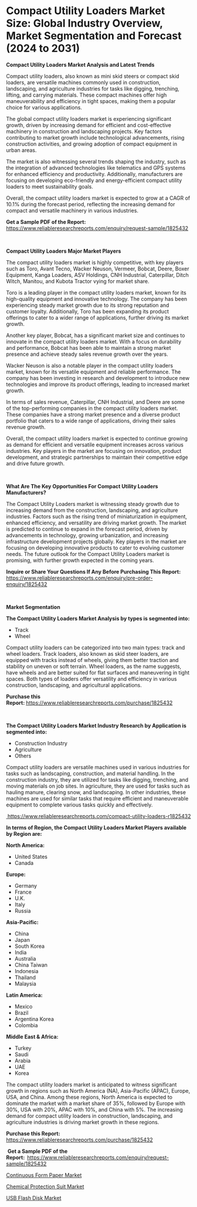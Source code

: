 <p><h1>Compact Utility Loaders Market Size: Global Industry Overview, Market Segmentation and Forecast (2024 to 2031)</h1></p><p><strong>Compact Utility Loaders Market Analysis and Latest Trends</strong></p>
<p><p>Compact utility loaders, also known as mini skid steers or compact skid loaders, are versatile machines commonly used in construction, landscaping, and agriculture industries for tasks like digging, trenching, lifting, and carrying materials. These compact machines offer high maneuverability and efficiency in tight spaces, making them a popular choice for various applications.</p><p>The global compact utility loaders market is experiencing significant growth, driven by increasing demand for efficient and cost-effective machinery in construction and landscaping projects. Key factors contributing to market growth include technological advancements, rising construction activities, and growing adoption of compact equipment in urban areas.</p><p>The market is also witnessing several trends shaping the industry, such as the integration of advanced technologies like telematics and GPS systems for enhanced efficiency and productivity. Additionally, manufacturers are focusing on developing eco-friendly and energy-efficient compact utility loaders to meet sustainability goals.</p><p>Overall, the compact utility loaders market is expected to grow at a CAGR of 10.1% during the forecast period, reflecting the increasing demand for compact and versatile machinery in various industries.</p></p>
<p><strong>Get a Sample PDF of the Report:&nbsp;</strong> <a href="https://www.reliableresearchreports.com/enquiry/request-sample/1825432">https://www.reliableresearchreports.com/enquiry/request-sample/1825432</a></p>
<p>&nbsp;</p>
<p><strong>Compact Utility Loaders Major Market Players</strong></p>
<p><p>The compact utility loaders market is highly competitive, with key players such as Toro, Avant Tecno, Wacker Neuson, Vermeer, Bobcat, Deere, Boxer Equipment, Kanga Loaders, ASV Holdings, CNH Industrial, Caterpillar, Ditch Witch, Manitou, and Kubota Tractor vying for market share.</p><p>Toro is a leading player in the compact utility loaders market, known for its high-quality equipment and innovative technology. The company has been experiencing steady market growth due to its strong reputation and customer loyalty. Additionally, Toro has been expanding its product offerings to cater to a wider range of applications, further driving its market growth.</p><p>Another key player, Bobcat, has a significant market size and continues to innovate in the compact utility loaders market. With a focus on durability and performance, Bobcat has been able to maintain a strong market presence and achieve steady sales revenue growth over the years.</p><p>Wacker Neuson is also a notable player in the compact utility loaders market, known for its versatile equipment and reliable performance. The company has been investing in research and development to introduce new technologies and improve its product offerings, leading to increased market growth.</p><p>In terms of sales revenue, Caterpillar, CNH Industrial, and Deere are some of the top-performing companies in the compact utility loaders market. These companies have a strong market presence and a diverse product portfolio that caters to a wide range of applications, driving their sales revenue growth.</p><p>Overall, the compact utility loaders market is expected to continue growing as demand for efficient and versatile equipment increases across various industries. Key players in the market are focusing on innovation, product development, and strategic partnerships to maintain their competitive edge and drive future growth.</p></p>
<p>&nbsp;</p>
<p><strong>What Are The Key Opportunities For Compact Utility Loaders Manufacturers?</strong></p>
<p><p>The Compact Utility Loaders market is witnessing steady growth due to increasing demand from the construction, landscaping, and agriculture industries. Factors such as the rising trend of miniaturization in equipment, enhanced efficiency, and versatility are driving market growth. The market is predicted to continue to expand in the forecast period, driven by advancements in technology, growing urbanization, and increasing infrastructure development projects globally. Key players in the market are focusing on developing innovative products to cater to evolving customer needs. The future outlook for the Compact Utility Loaders market is promising, with further growth expected in the coming years.</p></p>
<p><strong>Inquire or Share Your Questions If Any Before Purchasing This Report:</strong> <a href="https://www.reliableresearchreports.com/enquiry/pre-order-enquiry/1825432">https://www.reliableresearchreports.com/enquiry/pre-order-enquiry/1825432</a></p>
<p>&nbsp;</p>
<p><strong>Market Segmentation</strong></p>
<p><strong>The Compact Utility Loaders Market Analysis by types is segmented into:</strong></p>
<p><ul><li>Track</li><li>Wheel</li></ul></p>
<p><p>Compact utility loaders can be categorized into two main types: track and wheel loaders. Track loaders, also known as skid steer loaders, are equipped with tracks instead of wheels, giving them better traction and stability on uneven or soft terrain. Wheel loaders, as the name suggests, have wheels and are better suited for flat surfaces and maneuvering in tight spaces. Both types of loaders offer versatility and efficiency in various construction, landscaping, and agricultural applications.</p></p>
<p><strong>Purchase this Report:&nbsp;</strong><a href="https://www.reliableresearchreports.com/purchase/1825432">https://www.reliableresearchreports.com/purchase/1825432</a></p>
<p>&nbsp;</p>
<p><strong>The Compact Utility Loaders Market Industry Research by Application is segmented into:</strong></p>
<p><ul><li>Construction Industry</li><li>Agriculture</li><li>Others</li></ul></p>
<p><p>Compact utility loaders are versatile machines used in various industries for tasks such as landscaping, construction, and material handling. In the construction industry, they are utilized for tasks like digging, trenching, and moving materials on job sites. In agriculture, they are used for tasks such as hauling manure, clearing snow, and landscaping. In other industries, these machines are used for similar tasks that require efficient and maneuverable equipment to complete various tasks quickly and effectively.</p></p>
<p><a href="https://www.reliableresearchreports.com/compact-utility-loaders-r1825432">&nbsp;https://www.reliableresearchreports.com/compact-utility-loaders-r1825432</a></p>
<p><strong>In terms of Region, the Compact Utility Loaders Market Players available by Region are:</strong></p>
<p>
    <p> <strong> North America: </strong>
        <ul>
            <li>United States</li>
            <li>Canada</li>
        </ul>
        </p> 
    <p> <strong> Europe: </strong>
        <ul>
            <li>Germany</li>
            <li>France</li>
            <li>U.K.</li>
            <li>Italy</li>
            <li>Russia</li>
        </ul>
        </p> 
    <p> <strong> Asia-Pacific: </strong>
        <ul>
            <li>China</li>
            <li>Japan</li>
            <li>South Korea</li>
            <li>India</li>
            <li>Australia</li>
            <li>China Taiwan</li>
            <li>Indonesia</li>
            <li>Thailand</li>
            <li>Malaysia</li>
        </ul>
        </p> 
    <p> <strong> Latin America: </strong>
        <ul>
            <li>Mexico</li>
            <li>Brazil</li>
            <li>Argentina Korea</li>
            <li>Colombia</li>
        </ul>
        </p> 
    <p> <strong> Middle East & Africa: </strong>
        <ul>
            <li>Turkey</li>
            <li>Saudi</li>
            <li>Arabia</li>
            <li>UAE</li>
            <li>Korea</li>
        </ul>
    </p>
    </p>
<p><p>The compact utility loaders market is anticipated to witness significant growth in regions such as North America (NA), Asia-Pacific (APAC), Europe, USA, and China. Among these regions, North America is expected to dominate the market with a market share of 35%, followed by Europe with 30%, USA with 20%, APAC with 10%, and China with 5%. The increasing demand for compact utility loaders in construction, landscaping, and agriculture industries is driving market growth in these regions.</p></p>
<p><strong>Purchase this Report: </strong><a href="https://www.reliableresearchreports.com/purchase/1825432">https://www.reliableresearchreports.com/purchase/1825432</a></p>
<p>&nbsp;<strong>Get a Sample PDF of the Report:&nbsp;&nbsp;</strong><a href="https://www.reliableresearchreports.com/enquiry/request-sample/1825432">https://www.reliableresearchreports.com/enquiry/request-sample/1825432</a></p>
<p><strong></strong></p>
<p><p><a href="https://www.linkedin.com/pulse/continuous-form-paper-market-size-cagr-trends-2024-2030-hw86c?trackingId=YIJ9SwdEnMaoxRAxWyrvTQ%3D%3D">Continuous Form Paper Market</a></p><p><a href="https://www.linkedin.com/pulse/chemical-protection-suit-market-analysis-its-cagr-segmentation-ycz6c?trackingId=5EW1Lqd4dSf460%2Bo1wcXog%3D%3D">Chemical Protection Suit Market</a></p><p><a href="https://www.linkedin.com/pulse/usb-flash-disk-market-trends-analysis-forecasted-period-vpfxc?trackingId=VYAe0APF%2FXkvKfcM%2BesDtw%3D%3D">USB Flash Disk Market</a></p></p>